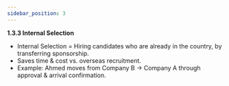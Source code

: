 ```yaml
---
sidebar_position: 3
---
```


**1.3.3 Internal Selection**

- Internal Selection = Hiring candidates who are already in the country, by transferring sponsorship.
- Saves time & cost vs. overseas recruitment.
- Example: Ahmed moves from Company B → Company A through approval & arrival confirmation.